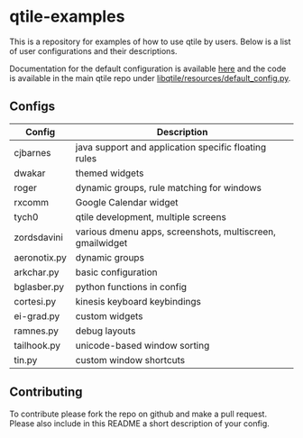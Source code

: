 # qtile-examples

This is a repository for examples of how to use qtile by users. Below is a list
of user configurations and their descriptions.

Documentation for the default configuration is available
[here](http://docs.qtile.org/en/latest/manual/config/index.html) and the code
is available in the main qtile repo under
[libqtile/resources/default_config.py](https://github.com/qtile/qtile/blob/develop/libqtile/resources/default_config.py).

## Configs

Config          | Description
----------------|------------
cjbarnes        | java support and application specific floating rules
dwakar          | themed widgets
roger           | dynamic groups, rule matching for windows
rxcomm          | Google Calendar widget
tych0           | qtile development, multiple screens
zordsdavini     | various dmenu apps, screenshots, multiscreen, gmailwidget
aeronotix.py    | dynamic groups
arkchar.py      | basic configuration
bglasber.py     | python functions in config
cortesi.py      | kinesis keyboard keybindings
ei-grad.py      | custom widgets
ramnes.py       | debug layouts
tailhook.py     | unicode-based window sorting
tin.py          | custom window shortcuts

## Contributing

To contribute please fork the repo on github and make a pull request. Please
also include in this README a short description of your config.
